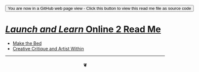 <span style=display:none; >[You are now in a GitHub source code view - click this link to view Read Me file as a web page]( https://launchandlearn.github.io/index.html "View file as a web page." ) </span>

<div><input type=button onclick="window.location.href='https://launchandlearn.github.io/index.html#online-version2/README.md'";
value='You are now in a GitHub web page view - Click this button to view this read me file as source code' class="btn btn-primary" title="Download versions available for you to remix" ></div>

# [_Launch and Learn_ Online 2 Read Me]( #online-version2/README.md )



* [Make the Bed]( https://launchandlearn.github.io/index.html#online-version2/map-02-make-the-bed.md )
* [Creative Critique and Artist Within]( https://launchandlearn.github.io/index.html#online-version2/map-06-creative-critique-and-artist-within.md )


***

#### <center title="hello!" >❦</center>